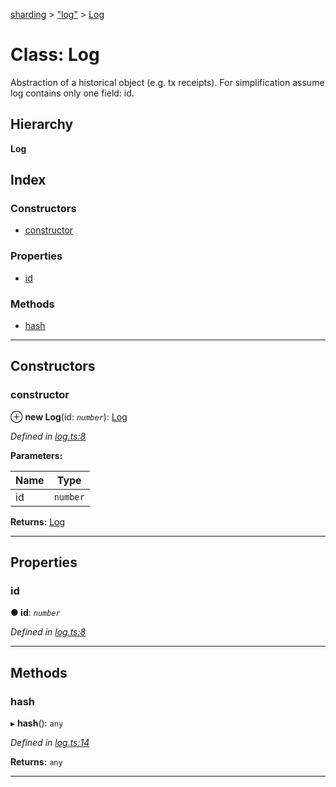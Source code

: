 [sharding](../README.md) > ["log"](../modules/_log_.md) > [Log](../classes/_log_.log.md)

# Class: Log

Abstraction of a historical object (e.g. tx receipts). For simplification assume log contains only one field: id.

## Hierarchy

**Log**

## Index

### Constructors

* [constructor](_log_.log.md#constructor)

### Properties

* [id](_log_.log.md#id)

### Methods

* [hash](_log_.log.md#hash)

---

## Constructors

<a id="constructor"></a>

###  constructor

⊕ **new Log**(id: *`number`*): [Log](_log_.log.md)

*Defined in [log.ts:8](https://github.com/ethereumjs/sharding/blob/1ee551a/src/log.ts#L8)*

**Parameters:**

| Name | Type |
| ------ | ------ |
| id | `number` |

**Returns:** [Log](_log_.log.md)

___

## Properties

<a id="id"></a>

###  id

**● id**: *`number`*

*Defined in [log.ts:8](https://github.com/ethereumjs/sharding/blob/1ee551a/src/log.ts#L8)*

___

## Methods

<a id="hash"></a>

###  hash

▸ **hash**(): `any`

*Defined in [log.ts:14](https://github.com/ethereumjs/sharding/blob/1ee551a/src/log.ts#L14)*

**Returns:** `any`

___

